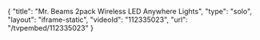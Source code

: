 {
    "title": "Mr. Beams 2pack Wireless LED Anywhere Lights",
    "type": "solo",
    "layout": "iframe-static",
    "videoId": "112335023",
    "url": "\/tvpembed\/112335023"
}